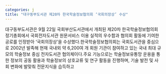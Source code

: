 ```yaml
---
categories: j
title: "대구동부도서관 제20차 한국학술정보협의회 ‘국회의장상’ 수상"
---
```

대구동부도서관은 9월 22일 국회부산도서관에서 개최된 제20차 한국학술정보협의회 정기총회에서 국회전자도서관 원문서비스 이용 실적의 우수함과 협의회 활동에 기여한 공로를 인정받아 ‘국회의장상’을 수상했다.한국학술정보협의회는 국회도서관을 중심으로 2002년 발족해 현재 국내외 약 6,200여 개 회원 기관이 참여하고 있는 국내 최대 규모의 학술정보 중심 전자도서관 협의체이다.주요 기능으로는 학술정보유통망 운용을 통한 정보의 공동 활용과 학술정보의 상호교류 및 연구 활동을 진행하며, 기술 발전 및 사회 변화에 발맞춰 전문지식을 습득하고